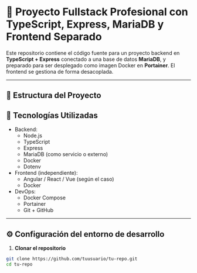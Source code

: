 # 🚀 Proyecto Fullstack Profesional con TypeScript, Express, MariaDB y Frontend Separado

Este repositorio contiene el código fuente para un proyecto backend en **TypeScript + Express** conectado a una base de datos **MariaDB**, y preparado para ser desplegado como imagen Docker en **Portainer**. El frontend se gestiona de forma desacoplada.

---

## 📁 Estructura del Proyecto

## 🧰 Tecnologías Utilizadas

- Backend:
  - Node.js
  - TypeScript
  - Express
  - MariaDB (como servicio o externo)
  - Docker
  - Dotenv
- Frontend (independiente):
  - Angular / React / Vue (según el caso)
  - Docker
- DevOps:
  - Docker Compose
  - Portainer
  - Git + GitHub

---

## ⚙️ Configuración del entorno de desarrollo

1. **Clonar el repositorio**

```bash
git clone https://github.com/tuusuario/tu-repo.git
cd tu-repo
```
